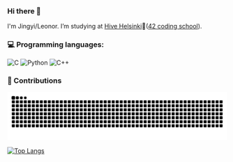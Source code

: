 ### Hi there 👋
I'm Jingyi/Leonor. I’m studying at [Hive Helsinki](https://www.hive.fi/en/)🐝([42 coding school](https://42.fr/en/homepage/)).
<!--
**LeonorTu/LeonorTu** is a ✨ _special_ ✨ repository because its `README.md` (this file) appears on your GitHub profile.

Here are some ideas to get you started:

- 🔭 I’m currently working on ...
- 🌱 I’m currently learning ...
- 👯 I’m looking to collaborate on ...
- 🤔 I’m looking for help with ...
- 💬 Ask me about ...
- 📫 How to reach me: ...
- 😄 Pronouns: ...
- ⚡ Fun fact: ...
-->
### 💻 Programming languages: 
  ![C](http://img.shields.io/badge/-C-A8B9CC?style=flat-square&logo=c&logoColor=ffffff)
  ![Python](https://img.shields.io/badge/python-3670A0?style=flat-square&logo=python&logoColor=ffdd54)
  ![C++](https://img.shields.io/badge/C++-%2300599C.svg?style=flat-square&logo=c%2B%2B&logoColor=white)

### 🐍 Contributions
![Snake animation](https://github.com/LeonorTu/LeonorTu/blob/output/github-contribution-grid-snake.svg) 

[![Top Langs](https://github-readme-stats.vercel.app/api/top-langs/?username=LeonorTu&layout=compact&theme=vision-friendly-dark)](https://github.com/anuraghazra/github-readme-stats)
